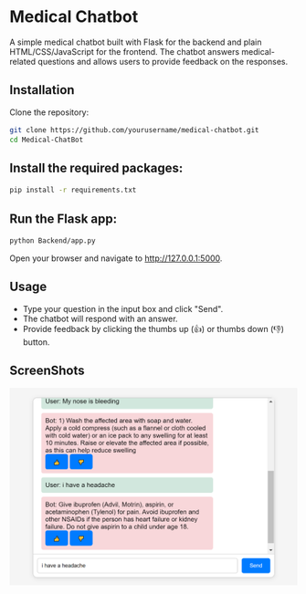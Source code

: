 # Medical Chatbot

A simple medical chatbot built with Flask for the backend and plain HTML/CSS/JavaScript for the frontend. The chatbot answers medical-related questions and allows users to provide feedback on the responses.

## Installation

Clone the repository:

```bash
git clone https://github.com/yourusername/medical-chatbot.git
cd Medical-ChatBot
```

## Install the required packages:
```bash
pip install -r requirements.txt
```

## Run the Flask app:
```bash
python Backend/app.py
```
Open your browser and navigate to http://127.0.0.1:5000.

## Usage

- Type your question in the input box and click "Send".
- The chatbot will respond with an answer.
- Provide feedback by clicking the thumbs up (👍) or thumbs down (👎) button.

## ScreenShots 
![Chatbot Screenshot](Miscellaneous/image.png)